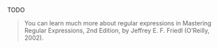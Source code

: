 TODO

> You can learn much more about regular expressions in Mastering Regular Expressions, 2nd Edition, by Jeffrey E. F. Friedl (O’Reilly, 2002). 